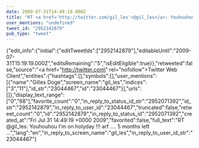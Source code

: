 ```yaml
---
date: 2009-07-31T14:49:19.000Z
title: "RT <a href='http://twitter.com/gil_les'>@gil_les</a>: Youhouhou I'm on holyday !!! arf .... 5 months left ...″"
user_mentions: "undefined"
tweet_id: "2952142879"
pub_type: "tweet"
---
```

{"edit_info":{"initial":{"editTweetIds":["2952142879"],"editableUntil":"2009-07-31T15:19:19.000Z","editsRemaining":"5","isEditEligible":true}},"retweeted":false,"source":"<a href=\"http://twitter.com\" rel=\"nofollow\">Twitter Web Client</a>","entities":{"hashtags":[],"symbols":[],"user_mentions":[{"name":"Gilles Doge","screen_name":"gil_les","indices":["3","11"],"id_str":"23044467","id":"23044467"}],"urls":[]},"display_text_range":["0","68"],"favorite_count":"0","in_reply_to_status_id_str":"2952071392","id_str":"2952142879","in_reply_to_user_id":"23044467","truncated":false,"retweet_count":"0","id":"2952142879","in_reply_to_status_id":"2952071392","created_at":"Fri Jul 31 14:49:19 +0000 2009","favorited":false,"full_text":"RT @gil_les: Youhouhou I'm on holyday !!! arf .... 5 months left ...","lang":"en","in_reply_to_screen_name":"gil_les","in_reply_to_user_id_str":"23044467"}
